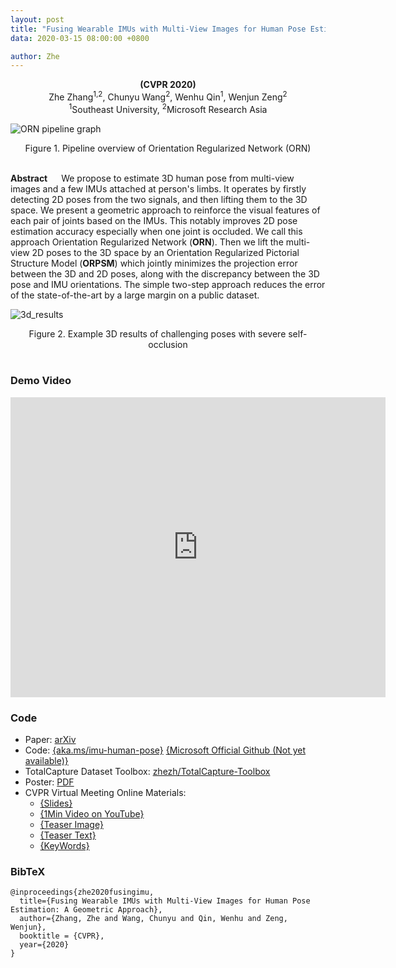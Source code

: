 ```yaml
---
layout: post
title: "Fusing Wearable IMUs with Multi-View Images for Human Pose Estimation: A Geometric Approach"
data: 2020-03-15 08:00:00 +0800

author: Zhe
---
```



<center> <b>(CVPR 2020)</b> </center>

<center>Zhe Zhang<sup>1,2</sup>, Chunyu Wang<sup>2</sup>, Wenhu Qin<sup>1</sup>, Wenjun Zeng<sup>2</sup></center>
<center><sup>1</sup>Southeast University, <sup>2</sup>Microsoft Research Asia</center>




![ORN pipeline graph](https://cdn.jsdelivr.net/gh/zhezh/zhezh.github.io@master/src/orn_pipeline.png)
<center>Figure 1. Pipeline overview of Orientation Regularized Network (ORN)</center>
<br />

**Abstract**
&emsp; We propose to estimate 3D human pose from multi-view images and a few IMUs attached at person's limbs. It operates by firstly detecting 2D poses from the two signals, and then lifting them to the 3D space. We present a geometric approach to reinforce the visual features of each pair of joints based on the IMUs. This notably improves 2D pose estimation accuracy especially when one joint is occluded. We call this approach Orientation Regularized Network (**ORN**).  Then we lift the multi-view 2D poses to the 3D space by an Orientation Regularized Pictorial Structure Model (**ORPSM**) which jointly minimizes the projection error between the 3D and 2D poses, along with the discrepancy between the 3D pose and IMU orientations. The simple two-step approach reduces the error of the state-of-the-art by a large margin on a public dataset.


![3d_results](https://cdn.jsdelivr.net/gh/zhezh/zhezh.github.io@master/src/3d_results.png)
<center>Figure 2. Example 3D results of challenging poses with severe self-occlusion</center>
<br />


### Demo Video

<iframe width="600" height="480" src="https://www.youtube.com/embed/-OhMsfsuRYI" frameborder="0" allow="accelerometer; autoplay; encrypted-media; gyroscope; picture-in-picture" allowfullscreen></iframe>
<br />


### Code
- Paper: [arXiv](https://arxiv.org/abs/2003.11163)
- Code:  [{aka.ms/imu-human-pose}](https://aka.ms/imu-human-pose) [{Microsoft Official Github (Not yet available)}](https://github.com/microsoft/imu-human-pose-pytorch)
- TotalCapture Dataset Toolbox: [zhezh/TotalCapture-Toolbox](https://github.com/zhezh/TotalCapture-Toolbox)
- Poster: [PDF](https://cdn.jsdelivr.net/gh/zhezh/zhezh.github.io@master/src/cvpr2020/05755-poster.pdf)
- CVPR Virtual Meeting Online Materials: 
	- [{Slides}](https://cdn.jsdelivr.net/gh/zhezh/zhezh.github.io@master/src/cvpr2020/5755-slides.pdf) 
	- [{1Min Video on YouTube}](https://www.youtube.com/watch?v=KgtOUNGJxAM)
	- [{Teaser Image}](https://cdn.jsdelivr.net/gh/zhezh/zhezh.github.io@master/src/cvpr2020/05755-teaser.png) 
	- [{Teaser Text}](https://cdn.jsdelivr.net/gh/zhezh/zhezh.github.io@master/src/cvpr2020/5755-teaser.txt) 
	- [{KeyWords}](https://cdn.jsdelivr.net/gh/zhezh/zhezh.github.io@master/src/cvpr2020/5755-keywords.txt)


### BibTeX

```
@inproceedings{zhe2020fusingimu,
  title={Fusing Wearable IMUs with Multi-View Images for Human Pose Estimation: A Geometric Approach},
  author={Zhang, Zhe and Wang, Chunyu and Qin, Wenhu and Zeng, Wenjun},
  booktitle = {CVPR},
  year={2020}
}
```



